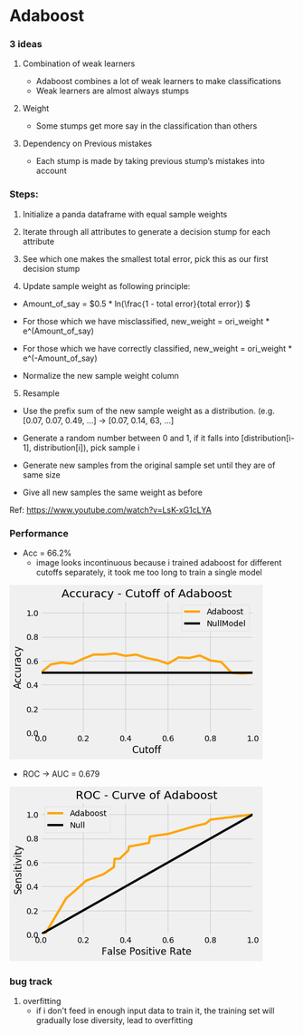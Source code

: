 # Adaboost

### 3 ideas 

1. Combination of weak learners 

	* Adaboost combines a lot of weak learners to make classifications 
	* Weak learners are almost always stumps 

1. Weight 

	* Some stumps get more say in the classification than others 

1. Dependency on Previous mistakes 

	* Each stump is made by taking previous stump’s mistakes into account 

### Steps: 

1. Initialize a panda dataframe with equal sample weights 

2. Iterate through all attributes to generate a decision stump for each attribute 

3. See which one makes the smallest total error, pick this as our first decision stump 

4. Update sample weight as following principle: 

  * Amount_of_say = $0.5 * ln(\frac{1 - total error}{total error}) $

  * For those which we have misclassified, new_weight = ori_weight * e^(Amount_of_say) 

  * For those which we have correctly classified, new_weight = ori_weight * e^(-Amount_of_say) 

  * Normalize the new sample weight column 

5. Resample 

  * Use the prefix sum of the new sample weight as a distribution. (e.g. [0.07, 0.07, 0.49, ...] -> [0.07, 0.14, 63, ...] 

  * Generate a random number between 0 and 1, if it falls into [distribution[i-1], distribution[i]), pick sample i 

  * Generate new samples from the original sample set until they are of same size 

  * Give all new samples the same weight as before 

Ref: https://www.youtube.com/watch?v=LsK-xG1cLYA 

### Performance
* Acc = 66.2%
	* image looks incontinuous because i trained adaboost for different cutoffs separately, it took me too long to train a single model
	
![image](https://github.com/frostace/BinaryClassification/blob/master/Algo4%20-%20Adaboost/Adaboost%20ACC.png)

* ROC -> AUC = 0.679

![image](https://github.com/frostace/BinaryClassification/blob/master/Algo4%20-%20Adaboost/Adaboost%20ROC.png)

### bug track

1. overfitting
	* if i don't feed in enough input data to train it, the training set will gradually lose diversity, lead to overfitting
